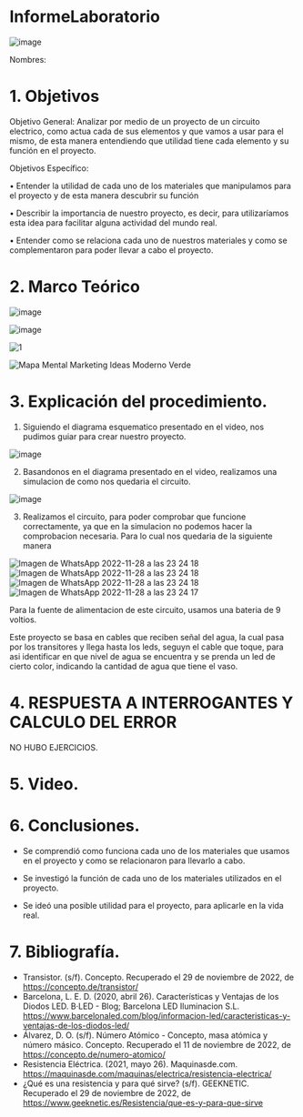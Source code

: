 # InformeLaboratorio

![image](https://user-images.githubusercontent.com/117947312/203880471-5e326b20-6cc9-4c7e-b7e1-5734e934a289.png)

Nombres: 
# 1. Objetivos

Objetivo General: 
Analizar por medio de un proyecto de un circuito electrico, como actua cada de sus elementos y que vamos a usar para el mismo, de esta manera entendiendo que utilidad tiene cada elemento y su función en el proyecto.

Objetivos Específico:

•	Entender la utilidad de cada uno de los materiales que manipulamos para el proyecto y de esta manera descubrir su función

•	Describir la importancia de nuestro proyecto, es decir, para utilizaríamos esta idea para facilitar alguna actividad del mundo real.

•	Entender como se relaciona cada uno de nuestros materiales y como se complementaron para poder llevar a cabo el proyecto.

# 2. Marco Teórico

![image](https://user-images.githubusercontent.com/117947312/204426185-63c301f8-0fee-4298-81dd-503fe2bb2fda.png)

![image](https://user-images.githubusercontent.com/117947312/204426208-fe2e4cd3-9671-4a7f-8b9f-84279ef814d6.png)

![1](https://user-images.githubusercontent.com/117947312/204430854-1cda2d7a-9db8-4777-afca-f8cb2c6a7050.png)

![Mapa Mental Marketing Ideas Moderno Verde](https://user-images.githubusercontent.com/117947312/204429472-b6b5db22-acd0-4322-b2bd-f4f199df206b.png)


# 3. Explicación del procedimiento.

1. Siguiendo el diagrama esquematico presentado en el video, nos pudimos guiar para crear nuestro proyecto.

![image](https://user-images.githubusercontent.com/116813369/204437922-865eeb21-265a-4f9e-8fc8-f4f777f4b4c7.png)

2. Basandonos en el diagrama presentado en el video, realizamos una simulacion de como nos quedaria el circuito.

![image](https://user-images.githubusercontent.com/116813369/204438111-c9572fb2-1710-4de9-ba62-e06317f7ef34.png)

3. Realizamos el circuito, para poder comprobar que funcione correctamente, ya que en la simulacion no podemos hacer la comprobacion necesaria. Para lo cual nos quedaria de la siguiente manera

![Imagen de WhatsApp 2022-11-28 a las 23 24 18](https://user-images.githubusercontent.com/116813369/204438615-198e13b6-5c43-4d4e-909a-314a29a8b564.jpg)
![Imagen de WhatsApp 2022-11-28 a las 23 24 18](https://user-images.githubusercontent.com/116813369/204438626-c47ed3c0-d787-460e-9222-ce30e06977b6.jpg)
![Imagen de WhatsApp 2022-11-28 a las 23 24 18](https://user-images.githubusercontent.com/116813369/204438635-e46a4818-dd12-4d55-8de6-bec2c750a49c.jpg)
![Imagen de WhatsApp 2022-11-28 a las 23 24 17](https://user-images.githubusercontent.com/116813369/204438602-25fdfebd-a78e-4e52-a115-e674e6727f5f.jpg)

Para la fuente de alimentacion de este circuito, usamos una bateria de 9 voltios.

Este proyecto se basa en cables que reciben señal del agua, la cual pasa por los transitores y llega hasta los leds, seguyn el cable que toque, para asi identificar en que nivel de agua se encuentra y se prenda un led de cierto color, indicando la cantidad de agua que tiene el vaso.

# 4. RESPUESTA A INTERROGANTES Y CALCULO DEL ERROR
NO HUBO EJERCICIOS.

# 5. Video.

# 6. Conclusiones.
* Se comprendió como funciona cada uno de los materiales que usamos en el proyecto y como se relacionaron para llevarlo a cabo.

* Se investigó la función de cada uno de los materiales utilizados en el proyecto.

* Se ideó una posible utilidad para el proyecto, para aplicarle en la vida real.

# 7. Bibliografía.

* Transistor. (s/f). Concepto. Recuperado el 29 de noviembre de 2022, de https://concepto.de/transistor/
* Barcelona, L. E. D. (2020, abril 26). Características y Ventajas de los Diodos LED. B·LED - Blog; Barcelona LED Iluminacion S.L. https://www.barcelonaled.com/blog/informacion-led/caracteristicas-y-ventajas-de-los-diodos-led/
* Álvarez, D. O. (s/f). Número Atómico - Concepto, masa atómica y número másico. Concepto. Recuperado el 11 de noviembre de 2022, de https://concepto.de/numero-atomico/
* Resistencia Eléctrica. (2021, mayo 26). Maquinasde.com. https://maquinasde.com/maquinas/electrica/resistencia-electrica/
* ¿Qué es una resistencia y para qué sirve? (s/f). GEEKNETIC. Recuperado el 29 de noviembre de 2022, de https://www.geeknetic.es/Resistencia/que-es-y-para-que-sirve
